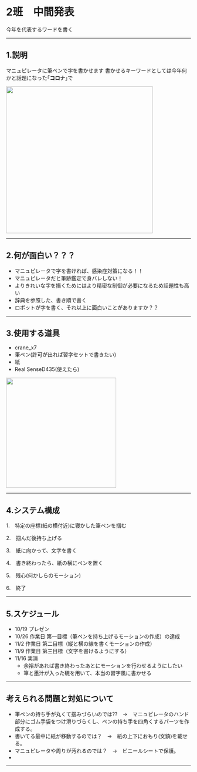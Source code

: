 # 2班　中間発表
今年を代表するワードを書く

---
## 1.説明

マニュピレータに筆ペンで字を書かせます
書かせるキーワードとしては今年何かと話題になった｢**コロナ**｣で



 <img src="https://i.imgur.com/XcuqVc7.png" width="400">

---
## 2.何が面白い？？？

* マニュピレータで字を書ければ、感染症対策になる！！
*  マニュピレータだと筆跡鑑定で身バレしない！
* よりきれいな字を描くためにはより精密な制御が必要になるため話題性も高い
* 辞典を参照した、書き順で書く
* ロボットが字を書く、それ以上に面白いことがありますか？？

---
## 3.使用する道具
* crane_x7
* 筆ペン(許可が出れば習字セットで書きたい)
* 紙
* Real SenseD435(使えたら)
<img src="https://i.imgur.com/Cr3NGGQ.png" align="bottom" width="300">

---
## 4.システム構成

1.　特定の座標(紙の横付近)に寝かした筆ペンを掴む

2.　掴んだ後持ち上げる 

3.　紙に向かって、文字を書く

4.　書き終わったら、紙の横にペンを置く

5.　残心(何かしらのモーション)

6.　終了 

---
## 5.スケジュール
- 10/19 プレゼン
- 10/26 作業日 第一目標（筆ペンを持ち上げるモーションの作成）の達成
- 11/2 作業日 第二目標（縦と横の線を書くモーションの作成）
- 11/9 作業日 第三目標（文字を書けるようにする）
- 11/16 実演	
  * 余裕があれば書き終わったあとにモーションを行わせるようにしたい
  * 筆と墨汁が入った硯を用いて、本当の習字風に書かせる
---
## 考えられる問題と対処について
 * 筆ペンの持ち手が丸くて掴みづらいのでは??　→　マニュピレータのハンド部分にゴム手袋をつけ滑りづらくし、ペンの持ち手を四角くするパーツを作成する。
 * 書いてる最中に紙が移動するのでは？　→　紙の上下におもり(文鎮)を載せる。
 * マニュピレータや周りが汚れるのでは？　→　ビニールシートで保護。
 *
---
